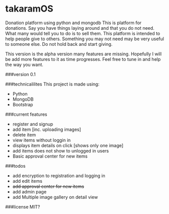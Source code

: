 # takaramOS
Donation platform using python and mongodb
This is platform for donations. Say you have things laying around and that you do not need. What many would tell you to do is to sell them.  This platform is intended to help people give to others. Something you may not need may be very useful to someone else.
Do not hold back and start giving.

This version is the alpha version many features are missing. Hopefully I will be add more features to it as time progresses. Feel free to tune in and help the way you want.

###version
0.1

###technicalilites
This project is made using:
* Python
* MongoDB
* Bootstrap

###current features
* register and signup
* add item [inc. uploading images]
* delete item
* view items without loggin in
* displays item details on click [shows only one image]
* add items does not show to unlogged in users
* Basic approval center for new items

###todos
* add encryption to registration and logging in
* add edit items
* ~~add approval center for new items~~
* add admin page
* add Multiple image gallery on detail view

###license
MIT?
